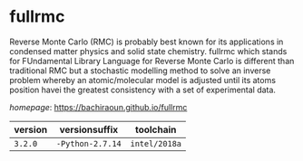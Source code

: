 # fullrmc

Reverse Monte Carlo (RMC) is probably best known for its applications  in condensed matter physics and solid state chemistry. fullrmc which stands for  FUndamental Library Language for Reverse Monte Carlo is different than traditional  RMC but a stochastic modelling method to solve an inverse problem whereby  an atomic/molecular model is adjusted until its atoms position havei  the greatest consistency with a set of experimental data.

*homepage*: <https://bachiraoun.github.io/fullrmc>

version | versionsuffix | toolchain
--------|---------------|----------
``3.2.0`` | ``-Python-2.7.14`` | ``intel/2018a``
